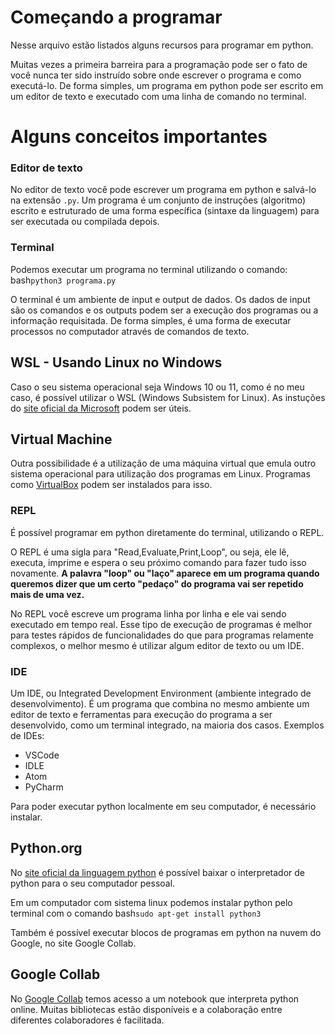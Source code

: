 # Começando a programar 

Nesse arquivo estão listados alguns recursos para programar em python.

Muitas vezes a primeira barreira para a programação pode ser o fato de você nunca ter sido instruído sobre onde escrever o programa e como executá-lo. 
De forma simples, um programa em python pode ser escrito em um editor de texto e executado com uma linha de comando no terminal.

# Alguns conceitos importantes

### Editor de texto 

No editor de texto você pode escrever um programa em python e salvá-lo na extensão `.py`.
Um programa é um conjunto de instruções (algoritmo) escrito e estruturado de uma forma específica (sintaxe da linguagem) para ser executada ou compilada depois. 

### Terminal 

Podemos executar um programa no terminal utilizando o comando:
bash```python3 programa.py```

O terminal é um ambiente de input e output de dados. Os dados de input são os comandos e os outputs podem ser a execução dos programas ou a informação requisitada.
De forma simples, é uma forma de executar processos no computador através de comandos de texto.

## WSL - Usando Linux no Windows 

Caso o seu sistema operacional seja Windows 10 ou 11, como é no meu caso, é possível utilizar o WSL (Windows Subsistem for Linux). 
As instuções do [site oficial da Microsoft](https://learn.microsoft.com/pt-br/windows/wsl/install) podem ser úteis.

## Virtual Machine 

Outra possibilidade é a utilização de uma máquina virtual que emula outro sistema operacional para utilização dos programas em Linux. 
Programas como [VirtualBox](https://www.virtualbox.org/) podem ser instalados para isso.

### REPL 

É possível programar em python diretamente do terminal, utilizando o REPL. 

O REPL é uma sigla para "Read,Evaluate,Print,Loop", ou seja, ele lê, executa, imprime e espera o seu próximo comando para fazer tudo isso novamente. 
__A palavra "loop" ou "laço" aparece em um programa quando queremos dizer que um certo "pedaço" do programa vai ser repetido mais de uma vez.__

No REPL você escreve um programa linha por linha e ele vai sendo executado em tempo real. Esse tipo de execução de programas é melhor para testes rápidos de funcionalidades do que para programas relamente complexos, o melhor mesmo é utilizar algum editor de texto ou um IDE. 

### IDE 

Um IDE, ou Integrated Development Environment (ambiente integrado de desenvolvimento).
É um programa que combina no mesmo ambiente um editor de texto e ferramentas para execução do programa a ser desenvolvido, como um terminal integrado, na maioria dos casos.
Exemplos de IDEs: 
 
- VSCode 
- IDLE 
- Atom 
- PyCharm

Para poder executar python localmente em seu computador, é necessário instalar. 

## Python.org 

No [site oficial da linguagem python](https://www.python.org/) é possível baixar o interpretador de python para o seu computador pessoal.

Em um computador com sistema linux podemos instalar python pelo terminal com o comando 
bash```sudo apt-get install python3```

Também é possível executar blocos de programas em python na nuvem do Google, no site Google Collab. 

## Google Collab

No [Google Collab](https://colab.research.google.com/) temos acesso a um notebook que interpreta python online.
Muitas bibliotecas estão disponíveis e a colaboração entre diferentes colaboradores é facilitada. 

